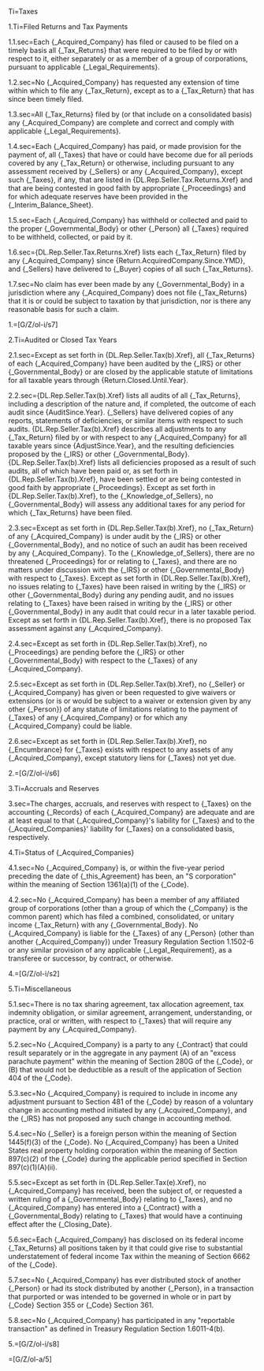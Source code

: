Ti=Taxes

1.Ti=Filed Returns and Tax Payments

1.1.sec=Each {_Acquired_Company} has filed or caused to be filed on a timely basis all {_Tax_Returns} that were required to be filed by or with respect to it, either separately or as a member of a group of corporations, pursuant to applicable {_Legal_Requirements}.

1.2.sec=No {_Acquired_Company} has requested any extension of time within which to file any {_Tax_Return}, except as to a {_Tax_Return} that has since been timely filed.

1.3.sec=All {_Tax_Returns} filed by (or that include on a consolidated basis) any {_Acquired_Company} are complete and correct and comply with applicable {_Legal_Requirements}.

1.4.sec=Each {_Acquired_Company} has paid, or made provision for the payment of, all {_Taxes} that have or could have become due for all periods covered by any {_Tax_Return} or otherwise, including pursuant to any assessment received by {_Sellers} or any {_Acquired_Company}, except such {_Taxes}, if any, that are listed in {DL.Rep.Seller.Tax.Returns.Xref} and that are being contested in good faith by appropriate {_Proceedings} and for which adequate reserves have been provided in the {_Interim_Balance_Sheet}.

1.5.sec=Each {_Acquired_Company} has withheld or collected and paid to the proper {_Governmental_Body} or other {_Person} all {_Taxes} required to be withheld, collected, or paid by it.

1.6.sec={DL.Rep.Seller.Tax.Returns.Xref} lists each {_Tax_Return} filed by any {_Acquired_Company} since {Return.AcquiredCompany.Since.YMD}, and {_Sellers} have delivered to {_Buyer} copies of all such {_Tax_Returns}.

1.7.sec=No claim has ever been made by any {_Governmental_Body} in a jurisdiction where any {_Acquired_Company} does not file {_Tax_Returns} that it is or could be subject to taxation by that jurisdiction, nor is there any reasonable basis for such a claim.

1.=[G/Z/ol-i/s7]

2.Ti=Audited or Closed Tax Years

2.1.sec=Except as set forth in {DL.Rep.Seller.Tax(b).Xref}, all {_Tax_Returns} of each {_Acquired_Company} have been audited by the {_IRS} or other {_Governmental_Body} or are closed by the applicable statute of limitations for all taxable years through {Return.Closed.Until.Year}.

2.2.sec={DL.Rep.Seller.Tax(b).Xref} lists all audits of all {_Tax_Returns}, including a description of the nature and, if completed, the outcome of each audit since {AuditSince.Year}.  {_Sellers} have delivered copies of any reports, statements of deficiencies, or similar items with respect to such audits.  {DL.Rep.Seller.Tax(b).Xref} describes all adjustments to any {_Tax_Return} filed by or with respect to any {_Acquired_Company} for all taxable years since {AdjustSince.Year}, and the resulting deficiencies proposed by the {_IRS} or other {_Governmental_Body}.  {DL.Rep.Seller.Tax(b).Xref} lists all deficiencies proposed as a result of such audits, all of which have been paid or, as set forth in {DL.Rep.Seller.Tax(b).Xref}, have been settled or are being contested in good faith by appropriate {_Proceedings}.  Except as set forth in {DL.Rep.Seller.Tax(b).Xref}, to the {_Knowledge_of_Sellers}, no {_Governmental_Body} will assess any additional taxes for any period for which {_Tax_Returns} have been filed.

2.3.sec=Except as set forth in {DL.Rep.Seller.Tax(b).Xref}, no {_Tax_Return} of any {_Acquired_Company} is under audit by the {_IRS} or other {_Governmental_Body}, and no notice of such an audit has been received by any {_Acquired_Company}.  To the {_Knowledge_of_Sellers}, there are no threatened {_Proceedings} for or relating to {_Taxes}, and there are no matters under discussion with the {_IRS} or other {_Governmental_Body} with respect to {_Taxes}.  Except as set forth in {DL.Rep.Seller.Tax(b).Xref}, no issues relating to {_Taxes} have been raised in writing by the {_IRS} or other {_Governmental_Body} during any pending audit, and no issues relating to {_Taxes} have been raised in writing by the {_IRS} or other {_Governmental_Body} in any audit that could recur in a later taxable period.  Except as set forth in {DL.Rep.Seller.Tax(b).Xref}, there is no proposed Tax assessment against any {_Acquired_Company}.

2.4.sec=Except as set forth in {DL.Rep.Seller.Tax(b).Xref}, no {_Proceedings} are pending before the {_IRS} or other {_Governmental_Body} with respect to the {_Taxes} of any {_Acquired_Company}.

2.5.sec=Except as set forth in {DL.Rep.Seller.Tax(b).Xref}, no {_Seller} or {_Acquired_Company} has given or been requested to give waivers or extensions (or is or would be subject to a waiver or extension given by any other {_Person}) of any statute of limitations relating to the payment of {_Taxes} of any {_Acquired_Company} or for which any {_Acquired_Company} could be liable.

2.6.sec=Except as set forth in {DL.Rep.Seller.Tax(b).Xref}, no {_Encumbrance} for {_Taxes} exists with respect to any assets of any {_Acquired_Company}, except statutory liens for {_Taxes} not yet due.

2.=[G/Z/ol-i/s6]

3.Ti=Accruals and Reserves

3.sec=The charges, accruals, and reserves with respect to {_Taxes} on the accounting {_Records} of each {_Acquired_Company} are adequate and are at least equal to that {_Acquired_Company}'s liability for {_Taxes} and to the {_Acquired_Companies}' liability for {_Taxes} on a consolidated basis, respectively.

4.Ti=Status of {_Acquired_Companies}

4.1.sec=No {_Acquired_Company} is, or within the five-year period preceding the date of {_this_Agreement} has been, an "S corporation" within the meaning of Section 1361(a)(1) of the {_Code}.

4.2.sec=No {_Acquired_Company} has been a member of any affiliated group of corporations (other than a group of which the {_Company} is the common parent) which has filed a combined, consolidated, or unitary income {_Tax_Return} with any {_Governmental_Body}.  No {_Acquired_Company} is liable for the {_Taxes} of any {_Person} (other than another {_Acquired_Company}) under Treasury Regulation Section 1.1502-6 or any similar provision of any applicable {_Legal_Requirement}, as a transferee or successor, by contract, or otherwise.

4.=[G/Z/ol-i/s2]

5.Ti=Miscellaneous

5.1.sec=There is no tax sharing agreement, tax allocation agreement, tax indemnity obligation, or similar agreement, arrangement, understanding, or practice, oral or written, with respect to {_Taxes} that will require any payment by any {_Acquired_Company}.

5.2.sec=No {_Acquired_Company} is a party to any {_Contract} that could result separately or in the aggregate in any payment (A) of an "excess parachute payment" within the meaning of Section 280G of the {_Code}, or (B) that would not be deductible as a result of the application of Section 404 of the {_Code}.

5.3.sec=No {_Acquired_Company} is required to include in income any adjustment pursuant to Section 481 of the {_Code} by reason of a voluntary change in accounting method initiated by any {_Acquired_Company}, and the {_IRS} has not proposed any such change in accounting method.

5.4.sec=No {_Seller} is a foreign person within the meaning of Section 1445(f)(3) of the {_Code}.  No {_Acquired_Company} has been a United States real property holding corporation within the meaning of Section 897(c)(2) of the {_Code} during the applicable period specified in Section 897(c)(1)(A)(ii).

5.5.sec=Except as set forth in {DL.Rep.Seller.Tax(e).Xref}, no {_Acquired_Company} has received, been the subject of, or requested a written ruling of a {_Governmental_Body} relating to {_Taxes}, and no {_Acquired_Company} has entered into a {_Contract} with a {_Governmental_Body} relating to {_Taxes} that would have a continuing effect after the {_Closing_Date}.

5.6.sec=Each {_Acquired_Company} has disclosed on its federal income {_Tax_Returns} all positions taken by it that could give rise to substantial understatement of federal income Tax within the meaning of Section 6662 of the {_Code}.

5.7.sec=No {_Acquired_Company} has ever distributed stock of another {_Person} or had its stock distributed by another {_Person}, in a transaction that purported or was intended to be governed in whole or in part by {_Code} Section 355 or {_Code} Section 361.

5.8.sec=No {_Acquired_Company} has participated in any "reportable transaction" as defined in Treasury Regulation Section 1.6011-4(b).

5.=[G/Z/ol-i/s8]

=[G/Z/ol-a/5]

